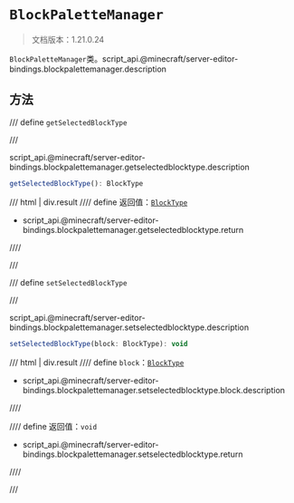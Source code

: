# `BlockPaletteManager`

> 文档版本：1.21.0.24

`BlockPaletteManager`类。script_api.@minecraft/server-editor-bindings.blockpalettemanager.description

## 方法

/// define
`getSelectedBlockType`


///

script_api.@minecraft/server-editor-bindings.blockpalettemanager.getselectedblocktype.description

```js
getSelectedBlockType(): BlockType
```

/// html | div.result
//// define
返回值：[`BlockType`](../../server/beta/blocktype.md)

- script_api.@minecraft/server-editor-bindings.blockpalettemanager.getselectedblocktype.return


////

///


/// define
`setSelectedBlockType`


///

script_api.@minecraft/server-editor-bindings.blockpalettemanager.setselectedblocktype.description

```js
setSelectedBlockType(block: BlockType): void
```

/// html | div.result
//// define
`block`：[`BlockType`](../../server/beta/blocktype.md)

- script_api.@minecraft/server-editor-bindings.blockpalettemanager.setselectedblocktype.block.description


////

//// define
返回值：`void`

- script_api.@minecraft/server-editor-bindings.blockpalettemanager.setselectedblocktype.return


////

///

